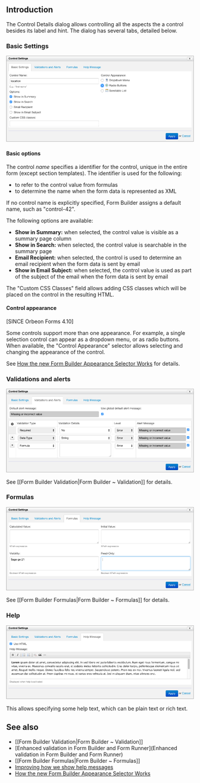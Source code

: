## Introduction

The Control Details dialog allows controlling all the aspects the a control besides its label and hint. The dialog
has several tabs, detailed below.

### Basic Settings

![Basic Settings tab](images/fb-control-settings.png)

#### Basic options

The control *name* specifies a identifier for the control, unique in the entire form (except section templates). The
identifier is used for the following:

- to refer to the control value from formulas
- to determine the name when the form data is represented as XML

If no control name is explicitly specified, Form Builder assigns a default name, such as "control-42".

The following options are available:

- __Show in Summary:__ when selected, the control value is visible as a summary page column
- __Show in Search:__ when selected, the control value is searchable in the summary page
- __Email Recipient:__ when selected, the control is used to determine an email recipient when the form data is sent by email
- __Show in Email Subject:__ when selected, the control value is used as part of the subject of the email when the form data is sent by email

The "Custom CSS Classes" field allows adding CSS classes which will be placed on the control in the resulting HTML.

#### Control appearance

[SINCE Orbeon Forms 4.10]

Some controls support more than one appearance. For example, a single selection control can appear as a dropdown menu,
or as radio buttons. When available, the "Control Appearance" selector allows selecting and changing the appearance of
the control.

See [How the new Form Builder Appearance Selector Works](http://blog.orbeon.com/2015/06/how-new-form-builder-appearance.html) for details.

### Validations and alerts

![Validations and alerts tab](images/fb-control-settings-validations.png)

See [[Form Builder Validation|Form Builder ~ Validation]] for details.

### Formulas

![Formulas tab](images/fb-control-settings-formulas.png)

See [[Form Builder Formulas|Form Builder ~ Formulas]] for details.

### Help

![Help tab](images/fb-control-settings-help.png)

This allows specifying some help text, which can be plain text or rich text.

## See also

- [[Form Builder Validation|Form Builder ~ Validation]]
- [Enhanced validation in Form Builder and Form Runner](Enhanced validation in Form Builder and Form Runner)
- [[Form Builder Formulas|Form Builder ~ Formulas]]
- [Improving how we show help messages](http://blog.orbeon.com/2014/01/improving-how-we-show-help-messages.html)
- [How the new Form Builder Appearance Selector Works](http://blog.orbeon.com/2015/06/how-new-form-builder-appearance.html)